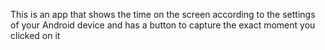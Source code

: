 This is an app that shows the time on the screen according to the settings of your Android device and has a button to capture the exact moment you clicked on it
